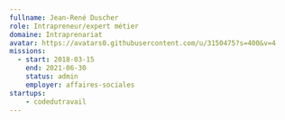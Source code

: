```yaml
---
fullname: Jean-René Duscher
role: Intrapreneur/expert métier
domaine: Intraprenariat
avatar: https://avatars0.githubusercontent.com/u/3150475?s=400&v=4
missions:
  - start: 2018-03-15
    end: 2021-06-30
    status: admin
    employer: affaires-sociales
startups:
    - codedutravail
---
```

